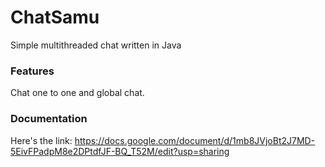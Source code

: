 # ChatSamu
Simple multithreaded chat written in Java

### Features
Chat one to one and global chat.

### Documentation
Here's the link: https://docs.google.com/document/d/1mb8JVjoBt2J7MD-5EivFPadpM8e2DPtdfJF-BQ_T52M/edit?usp=sharing
